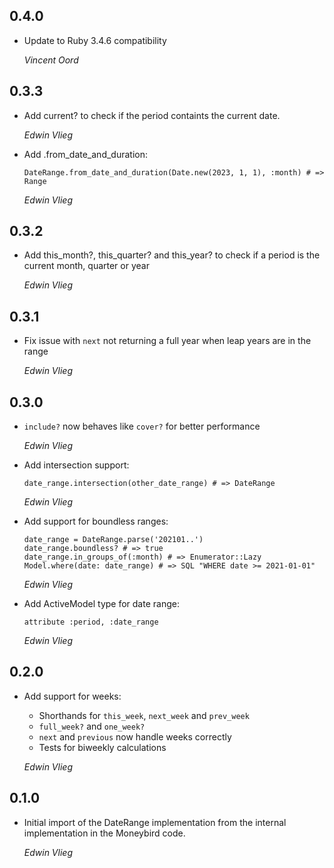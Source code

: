 ## 0.4.0

* Update to Ruby 3.4.6 compatibility

  *Vincent Oord*

## 0.3.3

* Add current? to check if the period containts the current date.

  *Edwin Vlieg*

* Add .from_date_and_duration:

  ```
  DateRange.from_date_and_duration(Date.new(2023, 1, 1), :month) # => Range
  ```

  *Edwin Vlieg*

## 0.3.2

* Add this_month?, this_quarter? and this_year? to check if a period is the current month, quarter or year

  *Edwin Vlieg*


## 0.3.1

* Fix issue with `next` not returning a full year when leap years are in the range

  *Edwin Vlieg*

## 0.3.0

* `include?` now behaves like `cover?` for better performance

  *Edwin Vlieg*

* Add intersection support:

  ```
  date_range.intersection(other_date_range) # => DateRange
  ```

  *Edwin Vlieg*


* Add support for boundless ranges:

  ```
  date_range = DateRange.parse('202101..')
  date_range.boundless? # => true
  date_range.in_groups_of(:month) # => Enumerator::Lazy
  Model.where(date: date_range) # => SQL "WHERE date >= 2021-01-01"
  ```

  *Edwin Vlieg*

* Add ActiveModel type for date range:

  ```
  attribute :period, :date_range
  ```

  *Edwin Vlieg*

## 0.2.0

* Add support for weeks:

  - Shorthands for `this_week`, `next_week` and `prev_week`
  - `full_week?` and `one_week?`
  - `next` and `previous` now handle weeks correctly
  - Tests for biweekly calculations

  *Edwin Vlieg*

## 0.1.0

*   Initial import of the DateRange implementation from the internal implementation in the Moneybird code.

    *Edwin Vlieg*
